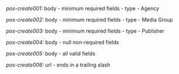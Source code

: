 *pos-create001:* body - minimum required fields - type - Agency

*pos-create002:* body - minimum required fields - type - Media Group

*pos-create003:* body - minimum required fields - type - Publisher

*pos-create004:* body - null non-required fields

*pos-create005:* body - all valid fields

*pos-create006:* url - ends in a trailing slash